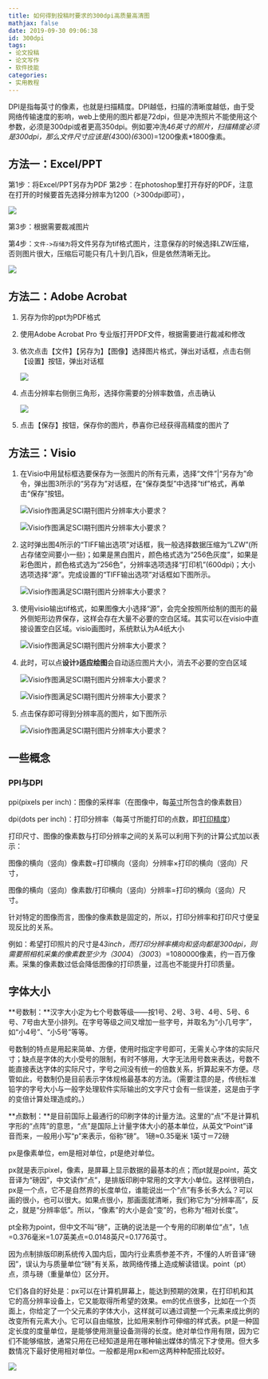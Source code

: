 ```yaml
---
title: 如何得到投稿时要求的300dpi高质量高清图
mathjax: false
date: 2019-09-30 09:06:38
id: 300dpi
tags:
- 论文投稿
- 论文写作
- 软件技能
categories:
- 实用教程
---
```


DPI是指每英寸的像素，也就是扫描精度。DPI越低，扫描的清晰度越低，由于受网络传输速度的影响，web上使用的图片都是72dpi，但是冲洗照片不能使用这个参数，必须是300dpi或者更高350dpi。例如要冲洗4*6英寸的照片，扫描精度必须是300dpi，那么文件尺寸应该是(4*300)*(6*300)=1200像素*1800像素。

<!---more--->

## 方法一：Excel/PPT

第1步：将Excel/PPT另存为PDF
第2步：在photoshop里打开存好的PDF，注意在打开的时候要首先选择分辨率为1200（>300dpi即可），

![](https://zymin-1255632454.cos.ap-shanghai.myqcloud.com/0newblog/1569806000311.png)

第3步：根据需要裁减图片

第4步：`文件->存储为`将文件另存为tif格式图片，注意保存的时候选择LZW压缩，否则图片很大，压缩后可能只有几十到几百k，但是依然清晰无比。

![](https://zymin-1255632454.cos.ap-shanghai.myqcloud.com/0newblog/1569806100117.png)



## 方法二：Adobe Acrobat

1. 另存为你的ppt为PDF格式

2. 使用Adobe Acrobat  Pro 专业版打开PDF文件，根据需要进行裁减和修改

3. 依次点击【文件】【另存为】【图像】选择图片格式，弹出对话框，点击右侧【设置】按钮，弹出对话框

   ![](https://zymin-1255632454.cos.ap-shanghai.myqcloud.com/0newblog/2018081509240096.png)

4. 点击分辨率右侧倒三角形，选择你需要的分辨率数值，点击确认

   ![](https://zymin-1255632454.cos.ap-shanghai.myqcloud.com/0newblog/1569810586266.png)

5. 点击【保存】按钮，保存你的图片，恭喜你已经获得高精度的图片了

## 方法三：Visio

1. 在Visio中用鼠标框选要保存为一张图片的所有元素，选择“文件”|“另存为”命令，弹出图3所示的“另存为”对话框，在“保存类型”中选择“tif”格式，再单击“保存”按钮。

   ![Visio作图满足SCI期刊图片分辨率大小要求？](https://gitee.com/zihm/images/raw/master/hexo/20210306230832.jpg)

   ![Visio作图满足SCI期刊图片分辨率大小要求？](https://gitee.com/zihm/images/raw/master/hexo/20210306231020.jpg)

2. 这时弹出图4所示的“TIFF输出选项”对话框，我一般选择数据压缩为“LZW”(所占存储空间要小一些)；如果是黑白图片，颜色格式选为“256色灰度”，如果是彩色图片，颜色格式选为“256色”，分辨率选项选择“打印机”(600dpi)；大小选项选择“源”。完成设置的“TIFF输出选项”对话框如下图所示。

   ![Visio作图满足SCI期刊图片分辨率大小要求？](https://gitee.com/zihm/images/raw/master/hexo/20210306231015.jpg)

3. 使用visio输出tif格式，如果图像大小选择“源”，会完全按照所绘制的图形的最外侧矩形边界保存，这样会存在大量不必要的空白区域。其实可以在visio中直接设置空白区域。visio画图时，系统默认为A4纸大小

   ![Visio作图满足SCI期刊图片分辨率大小要求？](https://gitee.com/zihm/images/raw/master/hexo/20210306231012.jpg)

4. 此时，可以点**设计**》**适应绘图**会自动适应图片大小，消去不必要的空白区域

   ![Visio作图满足SCI期刊图片分辨率大小要求？](https://gitee.com/zihm/images/raw/master/hexo/20210306231005.jpg)

   ![Visio作图满足SCI期刊图片分辨率大小要求？](https://gitee.com/zihm/images/raw/master/hexo/20210306231003.jpg)

5. 点击保存即可得到分辨率高的图片，如下图所示

   ![Visio作图满足SCI期刊图片分辨率大小要求？](https://gitee.com/zihm/images/raw/master/hexo/20210306231001.jpg)

## 一些概念

### PPI与DPI

ppi(pixels per inch)：图像的采样率（在图像中，每[英寸](https://baike.baidu.com/item/英寸)所包含的像素数目）

dpi(dots per inch)：打印分辨率（每英寸所能打印的点数，即[打印精度](https://baike.baidu.com/item/打印精度)）

打印尺寸、图像的像素数与打印分辨率之间的关系可以利用下列的计算公式加以表示：

图像的横向（竖向）像素数=打印横向（竖向）分辨率×打印的横向（竖向）尺寸，

图像的横向（竖向）像素数/打印横向（竖向）分辨率=打印的横向（竖向）尺寸。

针对特定的图像而言，图像的像素数是固定的，所以，打印分辨率和打印尺寸便呈现反比的关系。

例如：希望打印照片的尺寸是4*3inch，而打印分辨率横向和竖向都是300dpi，则需要照相机采集的像素数至少为（300*4）*（300*3）=1080000像素，约一百万像素。采集的像素数过低会降低图像的打印质量，过高也不能提升打印质量。

## 字体大小

**号数制：**汉字大小定为七个号数等级——按1号、2号、3号、4号、5号、6号、7号由大至小排列。在字号等级之间又增加一些字号，并取名为“小几号字”，如“小4号”、“小5号”等等。 

号数制的特点是用起来简单、方便，使用时指定字号即可，无需关心字体的实际尺寸；缺点是字体的大小受号的限制，有时不够用，大字无法用号数来表达，号数不能直接表达字体的实际尺寸，字号之间没有统一的倍数关系，折算起来不方便。尽管如此，号数制仍是目前表示字体规格最基本的方法。（需要注意的是，传统标准铅字的字号大小与一般字处理软件实际输出的文字尺寸会有一些误差，这是由于字的变倍计算处理造成的。） 

**点数制：**是目前国际上最通行的印刷字体的计量方法。这里的“点”不是计算机字形的“点阵”的意思，“点”是国际上计量字体大小的基本单位，从英文“Point”译音而来，一般用小写“p”来表示，俗称“磅”。 1磅≈0.35毫米 1英寸＝72磅 

px是像素单位，em是相对单位，pt是绝对单位。

px就是表示pixel，像素，是屏幕上显示数据的最基本的点；而pt就是point，英文音译为“磅因”，中文读作“点”，是排版印刷中常用的文字大小单位。这样很明白，px是一个点，它不是自然界的长度单位，谁能说出一个“点”有多长多大么？可以画的很小，也可以很大。如果点很小，那画面就清晰，我们称它为“分辨率高”，反之，就是“分辨率低”。所以，“像素”的大小是会“变”的，也称为“相对长度”。

pt全称为point，但中文不叫“磅”，正确的说法是一个专用的印刷单位“点”，1点=0.376毫米=1.07英美点=0.0148英尺=0.1776英寸。

因为点制排版印刷系统传入国内后，国内行业素质参差不齐，不懂的人听音译“磅因”，误认为与质量单位“磅”有关系，故网络传播上造成解读错误。point（pt）点，须与磅（重量单位）区分开。

它们各自的好处是：px可以在计算机屏幕上，能达到预期的效果，在打印机和其它的高分辨率设备上，它又能取得所希望的效果。em的优点很多，比如在一个页面上，你给定了一个父元素的字体大小，这样就可以通过调整一个元素来成比例的改变所有元素大小。它可以自由缩放，比如用来制作可伸缩的样式表。pt是一种固定长度的度量单位，是能够使用测量设备测得的长度。绝对单位作用有限，因为它们不能够缩放，通常只用在已经知道是用在哪种输出媒体的情况下才使用。但大多数情况下最好使用相对单位。一般都是用px和em这两种种配搭比较好。



![](https://zymin-1255632454.cos.ap-shanghai.myqcloud.com/0newblog/zihao.jpg)